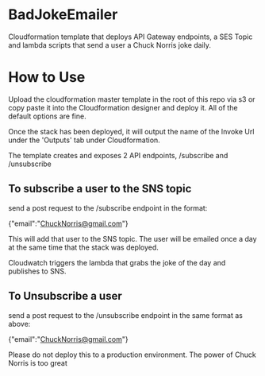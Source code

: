 # BadJokeEmailer
Cloudformation template that deploys API Gateway endpoints, a SES Topic and lambda scripts that send a user a Chuck Norris joke daily.



# How to Use

Upload the cloudformation master template in the root of this repo via s3 or copy paste it into the Cloudformation designer and deploy it. All of the default options are fine. 

Once the stack has been deployed, it will output the name of the Invoke Url under the 'Outputs' tab under Cloudformation. 

The template creates and exposes 2 API endpoints, /subscribe and /unsubscribe

## To subscribe a user to the SNS topic 

send a post request to the /subscribe endpoint in the format:

{"email":"ChuckNorris@gmail.com"}

This will add that user to the SNS topic. The user will be emailed once a day at the same time that the stack was deployed. 

Cloudwatch triggers the lambda that grabs the joke of the day and publishes to SNS. 

## To Unsubscribe a user

send a post request to the /unsubscribe endpoint in the same format as above:

{"email":"ChuckNorris@gmail.com"}


Please do not deploy this to a production environment. The power of Chuck Norris is too great 
